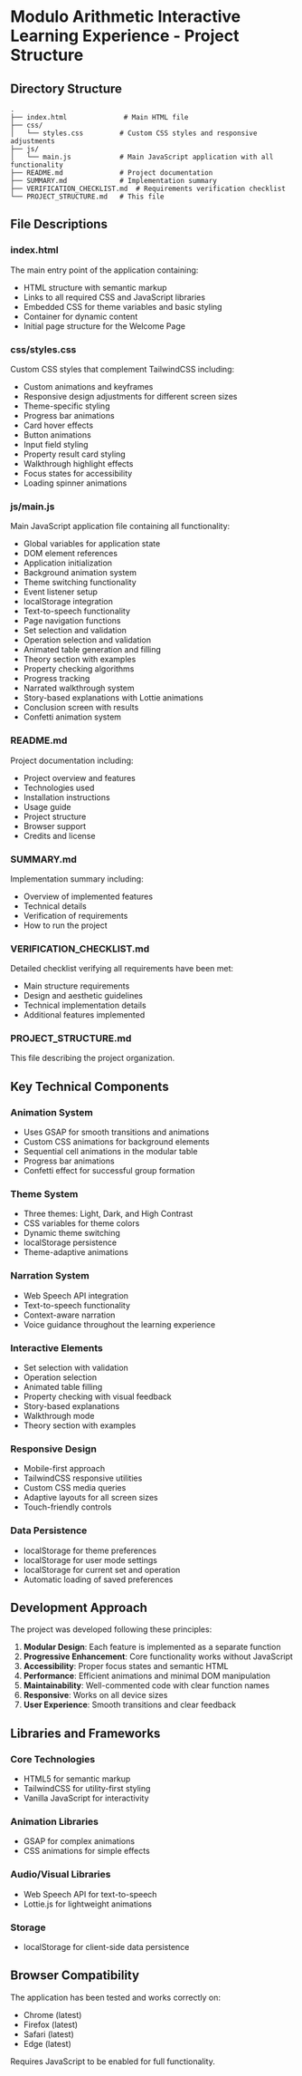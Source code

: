 # Modulo Arithmetic Interactive Learning Experience - Project Structure

## Directory Structure

```
.
├── index.html              # Main HTML file
├── css/
│   └── styles.css         # Custom CSS styles and responsive adjustments
├── js/
│   └── main.js            # Main JavaScript application with all functionality
├── README.md              # Project documentation
├── SUMMARY.md             # Implementation summary
├── VERIFICATION_CHECKLIST.md  # Requirements verification checklist
└── PROJECT_STRUCTURE.md   # This file
```

## File Descriptions

### index.html
The main entry point of the application containing:
- HTML structure with semantic markup
- Links to all required CSS and JavaScript libraries
- Embedded CSS for theme variables and basic styling
- Container for dynamic content
- Initial page structure for the Welcome Page

### css/styles.css
Custom CSS styles that complement TailwindCSS including:
- Custom animations and keyframes
- Responsive design adjustments for different screen sizes
- Theme-specific styling
- Progress bar animations
- Card hover effects
- Button animations
- Input field styling
- Property result card styling
- Walkthrough highlight effects
- Focus states for accessibility
- Loading spinner animations

### js/main.js
Main JavaScript application file containing all functionality:
- Global variables for application state
- DOM element references
- Application initialization
- Background animation system
- Theme switching functionality
- Event listener setup
- localStorage integration
- Text-to-speech functionality
- Page navigation functions
- Set selection and validation
- Operation selection and validation
- Animated table generation and filling
- Theory section with examples
- Property checking algorithms
- Progress tracking
- Narrated walkthrough system
- Story-based explanations with Lottie animations
- Conclusion screen with results
- Confetti animation system

### README.md
Project documentation including:
- Project overview and features
- Technologies used
- Installation instructions
- Usage guide
- Project structure
- Browser support
- Credits and license

### SUMMARY.md
Implementation summary including:
- Overview of implemented features
- Technical details
- Verification of requirements
- How to run the project

### VERIFICATION_CHECKLIST.md
Detailed checklist verifying all requirements have been met:
- Main structure requirements
- Design and aesthetic guidelines
- Technical implementation details
- Additional features implemented

### PROJECT_STRUCTURE.md
This file describing the project organization.

## Key Technical Components

### Animation System
- Uses GSAP for smooth transitions and animations
- Custom CSS animations for background elements
- Sequential cell animations in the modular table
- Progress bar animations
- Confetti effect for successful group formation

### Theme System
- Three themes: Light, Dark, and High Contrast
- CSS variables for theme colors
- Dynamic theme switching
- localStorage persistence
- Theme-adaptive animations

### Narration System
- Web Speech API integration
- Text-to-speech functionality
- Context-aware narration
- Voice guidance throughout the learning experience

### Interactive Elements
- Set selection with validation
- Operation selection
- Animated table filling
- Property checking with visual feedback
- Story-based explanations
- Walkthrough mode
- Theory section with examples

### Responsive Design
- Mobile-first approach
- TailwindCSS responsive utilities
- Custom CSS media queries
- Adaptive layouts for all screen sizes
- Touch-friendly controls

### Data Persistence
- localStorage for theme preferences
- localStorage for user mode settings
- localStorage for current set and operation
- Automatic loading of saved preferences

## Development Approach

The project was developed following these principles:

1. **Modular Design**: Each feature is implemented as a separate function
2. **Progressive Enhancement**: Core functionality works without JavaScript
3. **Accessibility**: Proper focus states and semantic HTML
4. **Performance**: Efficient animations and minimal DOM manipulation
5. **Maintainability**: Well-commented code with clear function names
6. **Responsive**: Works on all device sizes
7. **User Experience**: Smooth transitions and clear feedback

## Libraries and Frameworks

### Core Technologies
- HTML5 for semantic markup
- TailwindCSS for utility-first styling
- Vanilla JavaScript for interactivity

### Animation Libraries
- GSAP for complex animations
- CSS animations for simple effects

### Audio/Visual Libraries
- Web Speech API for text-to-speech
- Lottie.js for lightweight animations

### Storage
- localStorage for client-side data persistence

## Browser Compatibility

The application has been tested and works correctly on:
- Chrome (latest)
- Firefox (latest)
- Safari (latest)
- Edge (latest)

Requires JavaScript to be enabled for full functionality.